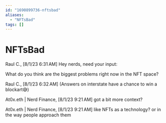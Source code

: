 ```yaml
---
id: "1690899736-nftsbad"
aliases:
  - "NFTsBad"
tags: []
---
```


# NFTsBad

Raul C., [8/1/23 6:31 AM]
Hey nerds, need your input: 

What do you think are the biggest problems right now in the NFT space?

Raul C., [8/1/23 6:32 AM]
(Answers on interstate have a chance to win a blockart😅)

At0x.eth | Nerd Finance, [8/1/23 9:21 AM]
got a bit more context?

At0x.eth | Nerd Finance, [8/1/23 9:21 AM]
like NFTs as a technology? or in the way people approach them
